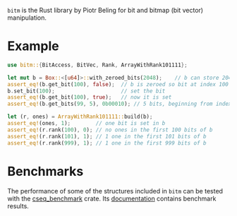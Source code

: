 `bitm` is the Rust library by Piotr Beling for bit and bitmap (bit vector) manipulation.

# Example

```rust
use bitm::{BitAccess, BitVec, Rank, ArrayWithRank101111};

let mut b = Box::<[u64]>::with_zeroed_bits(2048);    // b can store 2048 bits
assert_eq!(b.get_bit(100), false);  // b is zeroed so bit at index 100 is not set  
b.set_bit(100);                     // set the bit
assert_eq!(b.get_bit(100), true);   // now it is set
assert_eq!(b.get_bits(99, 5), 0b00010); // 5 bits, beginning from index 99, should be 00010

let (r, ones) = ArrayWithRank101111::build(b);
assert_eq!(ones, 1);        // one bit is set in b
assert_eq!(r.rank(100), 0); // no ones in the first 100 bits of b
assert_eq!(r.rank(101), 1); // 1 one in the first 101 bits of b
assert_eq!(r.rank(999), 1); // 1 one in the first 999 bits of b
```

# Benchmarks
The performance of some of the structures included in `bitm` can be tested with the [cseq_benchmark](https://crates.io/crates/cseq_benchmark) crate. Its [documentation](https://docs.rs/crate/cseq_benchmark/latest#benchmark-results) contains benchmark results.

